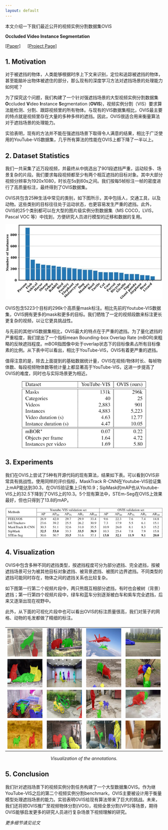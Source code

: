 ```yaml
---
layout: default
---
```


<head>
    <script src="https://cdn.mathjax.org/mathjax/latest/MathJax.js?config=TeX-AMS-MML_HTMLorMML" type="text/javascript"></script>
    <script type="text/x-mathjax-config">
        MathJax.Hub.Config({
            tex2jax: {
            skipTags: ['script', 'noscript', 'style', 'textarea', 'pre'],
            inlineMath: [['$','$']]
            }
        });
    </script>
</head>

本文介绍一下我们最近公开的视频实例分割数据集OVIS

**Occluded Video Instance Segmentation**

[[Paper]](https://arxiv.org/abs/2102.01558) &emsp; [[Project Page]](http://songbai.site/ovis/)

## 1. Motivation

对于被遮挡的物体，人类能够根据时序上下文来识别，定位和追踪被遮挡的物体，甚至能脑补出物体被遮住的部分，那么现有的深度学习方法对遮挡场景的处理能力如何呢？

为了探究这个问题，我们构建了一个针对强遮挡场景的大型视频实例分割数据集**O**ccluded **V**ideo **I**nstance **S**egmentation (**OVIS**)，视频实例分割（VIS）要求算法能检测、分割、跟踪视频里的所有物体。与现有的VIS数据集相比，OVIS最主要的特点就是视频里存在大量的多种多样的遮挡。因此，OVIS很适合用来衡量算法对于遮挡场景的处理能力。

实验表明，现有的方法并不能在强遮挡场景下取得令人满意的结果，相比于广泛使用的YouTube-VIS数据集，几乎所有算法的性能在OVIS上都下降了一半以上。


## 2. Dataset Statistics 

我们一共采集了近万段视频，并最终从中挑选出了901段遮挡严重，运动较多、场景复杂的片段。我们要求每段视频都至少有两个相互遮挡的目标对象。其中大部分视频分辨率为1920x1080，时长在5s到60s之间。我们按每5帧标注一帧的密度进行了高质量标注，最终得到了OVIS数据集。

OVIS共包含25种生活中常见的类别，如下图所示，其中包括人，交通工具，以及动物。这些类别的目标往往处于运动状态，也更容易发生严重的遮挡。此外，OVIS的25个类别都可以在大型的图片级实例分割数据集（MS COCO，LVIS，Pascal VOC 等）中找到，方便研究人员进行模型的迁移和数据的复用。

<center><img src="data/figure3.jpg"></center>
<!-- ![](data/figure3.jpg) -->

OVIS包含5223个目标的296k个高质量mask标注。相比先前的Youtube-VIS数据集，OVIS拥有更多的mask和更多的目标。我们牺牲了一定的视频段数来标注更长更复杂的视频，以让它更具挑战性。

与先前的其他VIS数据集相比，OVIS最大的特点在于严重的遮挡。为了量化遮挡的严重程度，我们提出了一个指标mean Bounding-box Overlap Rate (mBOR)来粗略的反映遮挡程度。mBOR指图像中处于overlap状态下的目标像素占所有目标像素的比例。从下表中可以看出，相比于YouTube-VIS，OVIS有着更严重的遮挡。

值得注意的是，除去上面提到的基础数据统计量，OVIS在视频/物体时长、每帧物体数、每段视频物体数等统计量上都显著高于YouTube-VIS，这进一步提高了OVIS的难度，同时也与实际场景更为相近。

<!-- ![](data/table1.jpg) -->
<center><img src="data/table1.jpg" width="400" height="215"></center>


## 3. Experiments

我们在OVIS上尝试了5种有开源代码的现有算法，结果如下表。可以看到OVIS非常具有挑战性。使用同样的评价指标，MaskTrack R-CNN在Youtube-VIS验证集上mAP能达到30.3，在OVIS验证集上只有10.9；SipMask的mAP也从Youtube-VIS上的32.5下降到了OVIS上的10.3。5个现有算法中，STEm-Seg在OVIS上效果最好，但也只得到了13.8的mAP。

<!-- ![](data/table2.jpg) -->
<!-- <center><img src="data/table2.jpg"></center> -->
<center><img src="data/table2_baselines.jpg"></center>


## 4. Visualization

OVIS中包含多种不同的遮挡类型，按遮挡程度可分为部分遮挡、完全遮挡，按被遮挡场景可分为被其他目标对象遮挡、被背景遮挡、被图片边界遮挡。不同类型的遮挡可能同时存在，物体之间的遮挡关系也比较复杂。

如下图第一行第二个视频片段中，两只熊既互相部分遮挡，有时也会被树（背景）遮挡；第一行第四个视频片段中，绿车和蓝车分别逐渐被白车和紫车完全遮挡，后来又逐渐出现在视野中。

此外，从下面的可视化片段中也可以看出OVIS的标注质量很高，我们对笼子的网格、动物的毛发都做了精细的标注。

<!-- ![](data/figure2.jpg) -->

<table style="display:flex;justify-content:center;border:0" rules=none frame=void >
<tr>
<td><img src="./data/webp/2592056.webp" alt="2592056" width="160" height="90" />
</td>
<td><img src="./data/webp/2930398.webp" alt="2930398" width="160" height="90">
</td>
<td><img src="./data/webp/2932104.webp" alt="2932104" width="160" height="90">
</td>
<td><img src="./data/webp/3021160.webp" alt="3021160" width="160" height="90">
</td>
</tr>
<tr>
<td><img src="./data/webp_more/2524877_0_170.webp" width="160" height="90" />
</td>
<td><img src="./data/webp_more/2591274.webp" width="160" height="90">
</td>
<td><img src="./data/webp_more/2592058.webp" width="160" height="90">
</td>
<td><img src="./data/webp_more/2592138.webp" width="160" height="90">
</td>
</tr>
<tr>
<td><img src="./data/webp_more/2932109.webp" width="160" height="90" />
</td>
<td><img src="./data/webp_more/2932131.webp" width="160" height="90">
</td>
<td><img src="./data/webp_more/2932134.webp" width="160" height="90">
</td>
<td><img src="./data/webp_more/3163218.webp" width="160" height="90">
</td>
</tr>
<tr>
<td><img src="./data/webp_more/3383476.webp" width="160" height="90" />
</td>
<td><img src="./data/webp_more/3441792.webp" width="160" height="90">
</td>
<td><img src="./data/webp_more/3441794.webp" width="160" height="90">
</td>
<td><img src="./data/webp_more/3441797.webp" width="160" height="90">
</td>
</tr>
</table>
<center><i>Visualization of the annotations.</i></center>

<!-- *更多可视化样例见文末* -->


## 5. Conclusion

我们针对遮挡场景下的视频实例分割任务构建了一个大型数据集OVIS。作为继YouTube-VIS之后的第二个视频实例分割benchmark，OVIS主要被设计用于衡量模型处理遮挡场景的能力。实验表明OVIS给现有算法带来了巨大的挑战。未来，我们还将把OVIS推广至视频物体分割(VOS)，视频全景分割(VPS)等场景，期待OVIS能够启发更多的研究人员进行复杂场景下视频理解的研究。

*更多细节请见论文*



<!-- <table style="display:flex;justify-content:center;border:0" rules=none frame=void >
<tr>
<td><img src="./data/webp_more/2524877_0_170.webp" width="213" height="120" />
</td>
<td><img src="./data/webp_more/2591274.webp" width="213" height="120">
</td>
<td><img src="./data/webp_more/2592058.webp" width="213" height="120">
</td>
</tr>
<tr>
<td><img src="./data/webp_more/2592138.webp" width="213" height="120">
</td>
<td><img src="./data/webp_more/2932109.webp" width="213" height="120">
</td>
<td><img src="./data/webp_more/2932131.webp" width="213" height="120">
</td>
</tr>
<tr>
<td><img src="./data/webp_more/2932134.webp" width="213" height="120">
</td>
<td><img src="./data/webp_more/3163218.webp" width="213" height="120">
</td>
<td><img src="./data/webp_more/3383476.webp" width="213" height="120">
</td>
</tr>
<tr>
<td><img src="./data/webp_more/3441792.webp" width="213" height="120">
</td>
<td><img src="./data/webp_more/3441794.webp" width="213" height="120">
</td>
<td><img src="./data/webp_more/3441797.webp" width="213" height="120">
</td>
</tr>
</table>
<center><i>Visualization examples of the annotations.</i></center> -->

